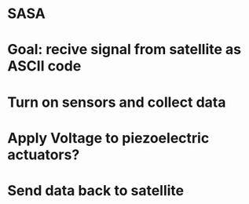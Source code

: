 # SASA
# Goal: recive signal from satellite as ASCII code
# Turn on sensors and collect data
# Apply Voltage to piezoelectric actuators?
# Send data back to satellite
